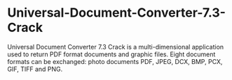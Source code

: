 # Universal-Document-Converter-7.3-Crack
Universal Document Converter 7.3 Crack is a multi-dimensional application used to return PDF format documents and graphic files. Eight document formats can be exchanged: photo documents PDF, JPEG, DCX, BMP, PCX, GIF, TIFF and PNG. 

